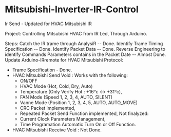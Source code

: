 Mitsubishi-Inverter-IR-Control
==============================

Ir Send - Updated for HVAC Mitsubishi IR

Project:
Controlling Mitsubishi HVAC from IR Led, Through Arduino.

Steps:
Catch the IR trame through AnalysiR -- Done.
Identify Trame Timing Specification -- Done.
Identify Packet Data -- Done.
Reverse Engineering to identify Commands Parameters contains in the Packet Date -- Almost Done.
Update Arduino-IRremote for HVAC Mitsubishi Protocol:
  - Trame Specification - Done.
  - HVAC Mitsubishi Send Void : Works with the following:
      - ON/OFF
      - HVAC Mode (Hot, Cold, Dry, Auto)
      - Temperature (Only Verify Hot : +16°c <-> +31°c),
      - FAN Mode (Speed 1, 2, 3, 4, AUTO, SILENT)
      - Vanne Mode (Position 1, 2, 3, 4, 5, AUTO, AUTO_MOVE)
      - CRC Packet implemented,
      - Repeated Packet Send Function implemented,
    Not finalyzed:
      - Current Clock Parameters Management,
      - Time Programation Automatic Turn On or Off Function.
  - HVAC Mitsubishi Receive Void : Not Done.
  
